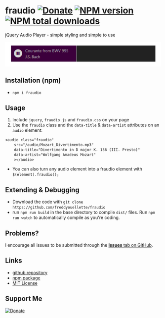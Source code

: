 # fraudio [![Donate](https://img.shields.io/badge/Donate-fec133)](https://www.paypal.com/donate/?hosted_button_id=3PJ9XD363CC5E) [![NPM version](https://img.shields.io/npm/v/fraudio.svg?style=flat)](https://www.npmjs.com/package/fraudio) [![NPM total downloads](https://img.shields.io/npm/dt/fraudio.svg?style=flat)](https://npmjs.org/package/fraudio)
jQuery Audio Player - simple styling and simple to use

![fraudio player](https://github.com/freddyouellette/fraudio/blob/master/fraudio.png?raw=true)

## Installation (npm)
* `npm i fraudio`

## Usage
1. Include `jquery`, `fraudio.js` and `fraudio.css` on your page
2. Use the `fraudio` class and the `data-title` & `data-artist` attributes on an `audio` element:
```
<audio class="fraudio" 
	src="/audio/Mozart_Divertimento.mp3" 
	data-title="Divertimento in D major K. 136 (III. Presto)" 
	data-artist="Wolfgang Amadeus Mozart"
	></audio>
```

* You can also turn any audio element into a fraudio element with `$(element).fraudio();`

## Extending & Debugging
* Download the code with `git clone https://github.com/freddyouellette/fraudio`
* run `npm run build` in the base directory to compile `dist/` files. 
Run `npm run watch` to automatically compile as you're coding.

## Problems? 
I encourage all issues to be submitted through the [**Issues** tab on GitHub](https://github.com/freddyouellette/fraudio/issues).

## Links
* [github repository](https://github.com/freddyouellette/fraudio)
* [npm package](https://www.npmjs.com/package/fraudio)
* [MIT License](https://github.com/freddyouellette/fraudio/blob/master/LICENSE.md)

## Support Me
[![Donate](https://img.shields.io/badge/Donate-fec133)](https://www.paypal.com/donate/?hosted_button_id=3PJ9XD363CC5E)